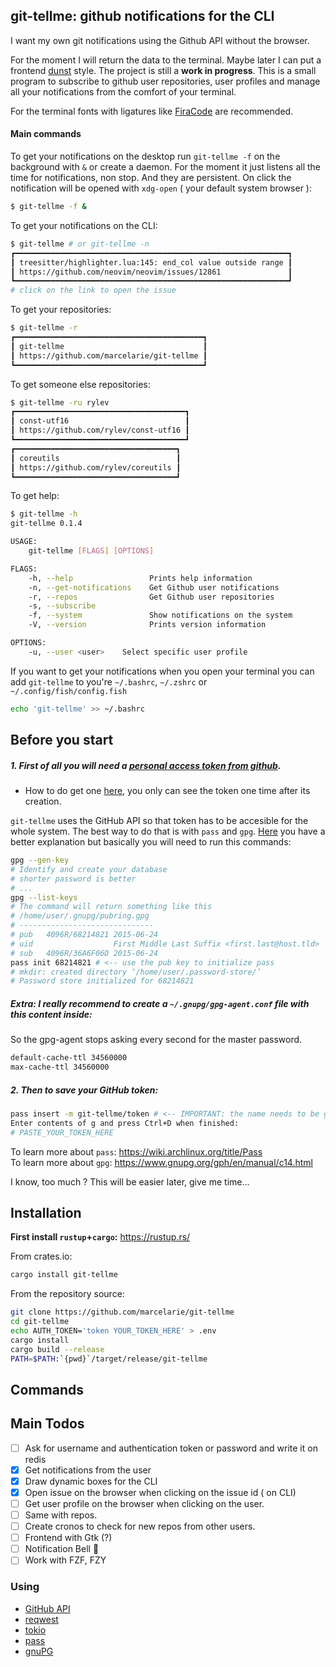 ## git-tellme: github notifications for the CLI

I want my own git notifications using the Github API without the browser.

For the moment I will return the data to the terminal. Maybe later I can put a
frontend [dunst](https://github.com/dunst-project/dunst) style. The project is
still a **work in progress**. This is a small program to subscribe to github
user repositories, user profiles and manage all your notifications from the
comfort of your terminal.

For the terminal fonts with ligatures like
[FiraCode](https://github.com/tonsky/FiraCode) are recommended.

#### Main commands

To get your notifications on the desktop run `git-tellme -f` on the background
with `&` or create a daemon. For the moment it just listens all the time for
notifications, non stop. And they are persistent. On click the notification will
be opened with `xdg-open` ( your default system browser ):

```bash
$ git-tellme -f &
```

To get your notifications on the CLI:

```bash
$ git-tellme # or git-tellme -n
┏━━━━━━━━━━━━━━━━━━━━━━━━━━━━━━━━━━━━━━━━━━━━━━━━━━━━━━━━━━━━━┓
┃ treesitter/highlighter.lua:145: end_col value outside range ┃
┃ https://github.com/neovim/neovim/issues/12861               ┃
┗━━━━━━━━━━━━━━━━━━━━━━━━━━━━━━━━━━━━━━━━━━━━━━━━━━━━━━━━━━━━━┛
# click on the link to open the issue
```

To get your repositories:

```bash
$ git-tellme -r
┏━━━━━━━━━━━━━━━━━━━━━━━━━━━━━━━━━━━━━━━━━━┓
┃ git-tellme                               ┃
┃ https://github.com/marcelarie/git-tellme ┃
┗━━━━━━━━━━━━━━━━━━━━━━━━━━━━━━━━━━━━━━━━━━┛
```

To get someone else repositories:

```bash
$ git-tellme -ru rylev
┏━━━━━━━━━━━━━━━━━━━━━━━━━━━━━━━━━━━━━━┓
┃ const-utf16                          ┃
┃ https://github.com/rylev/const-utf16 ┃
┗━━━━━━━━━━━━━━━━━━━━━━━━━━━━━━━━━━━━━━┛
┏━━━━━━━━━━━━━━━━━━━━━━━━━━━━━━━━━━━━┓
┃ coreutils                          ┃
┃ https://github.com/rylev/coreutils ┃
┗━━━━━━━━━━━━━━━━━━━━━━━━━━━━━━━━━━━━┛
```

To get help:

```bash
$ git-tellme -h
git-tellme 0.1.4

USAGE:
    git-tellme [FLAGS] [OPTIONS]

FLAGS:
    -h, --help                 Prints help information
    -n, --get-notifications    Get Github user notifications
    -r, --repos                Get Github user repositories
    -s, --subscribe
    -f, --system               Show notifications on the system
    -V, --version              Prints version information

OPTIONS:
    -u, --user <user>    Select specific user profile
```

If you want to get your notifications when you open your terminal you can add
`git-tellme` to you're `~/.bashrc`, `~/.zshrc` or `~/.config/fish/config.fish`

```bash
echo 'git-tellme' >> ~/.bashrc
```

## Before you start

##### 1. First of all you will need a [personal access token from github](https://github.com/settings/tokens).

-   How to do get one
    [here](https://docs.github.com/en/github/authenticating-to-github/keeping-your-account-and-data-secure/creating-a-personal-access-token),
    you only can see the token one time after its creation.

`git-tellme` uses the GitHub API so that token has to be accesible for the whole
system. The best way to do that is with `pass` and `gpg`.
[Here](https://www.thepolyglotdeveloper.com/2018/12/manage-passwords-gpg-command-line-pass/)
you have a better explanation but basically you will need to run this commands:

```bash
gpg --gen-key
# Identify and create your database
# shorter password is better
# ...
gpg --list-keys
# The command will return something like this
# /home/user/.gnupg/pubring.gpg
# ------------------------------
# pub   4096R/68214821 2015-06-24
# uid                  First Middle Last Suffix <first.last@host.tld>
# sub   4096R/36A6F06D 2015-06-24
pass init 68214821 # <-- use the pub key to initialize pass
# mkdir: created directory ‘/home/user/.password-store/’
# Password store initialized for 68214821
```

##### Extra: I really recommend to create a `~/.gnupg/gpg-agent.conf` file with this content inside:

So the gpg-agent stops asking every second for the master password.

```bash
default-cache-ttl 34560000
max-cache-ttl 34560000
```

##### 2. Then to save your GitHub token:

```bash
pass insert -m git-tellme/token # <-- IMPORTANT: the name needs to be git-tellme/token
Enter contents of g and press Ctrl+D when finished:
# PASTE_YOUR_TOKEN_HERE
```

To learn more about `pass`: https://wiki.archlinux.org/title/Pass  
To learn more about `gpg`: https://www.gnupg.org/gph/en/manual/c14.html

I know, too much ? This will be easier later, give me time...

## Installation

**First install `rustup`+`cargo`:** https://rustup.rs/

From crates.io:

```bash
cargo install git-tellme
```

From the repository source:

```bash
git clone https://github.com/marcelarie/git-tellme
cd git-tellme
echo AUTH_TOKEN='token YOUR_TOKEN_HERE' > .env
cargo install
cargo build --release
PATH=$PATH:`{pwd}`/target/release/git-tellme
```

## Commands

## Main Todos

-   [ ] Ask for username and authentication token or password and write it on
        redis
-   [x] Get notifications from the user
-   [x] Draw dynamic boxes for the CLI
-   [x] Open issue on the browser when clicking on the issue id ( on CLI)
-   [ ] Get user profile on the browser when clicking on the user.
-   [ ] Same with repos.
-   [ ] Create cronos to check for new repos from other users.
-   [ ] Frontend with Gtk (?)
-   [ ] Notification Bell 🔔
-   [ ] Work with FZF, FZY

### Using

-   [GitHub API](https://docs.github.com/en/rest)
-   [reqwest](https://crates.io/crates/reqwest)
-   [tokio](https://crates.io/crates/tokio)
-   [pass](https://www.passwordstore.org/)
-   [gnuPG](https://gnupg.org/)
